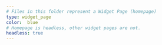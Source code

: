 ```yaml
---
# Files in this folder represent a Widget Page (homepage)
type: widget_page
color:  blue
# Homepage is headless, other widget pages are not.
headless: true
---
```

